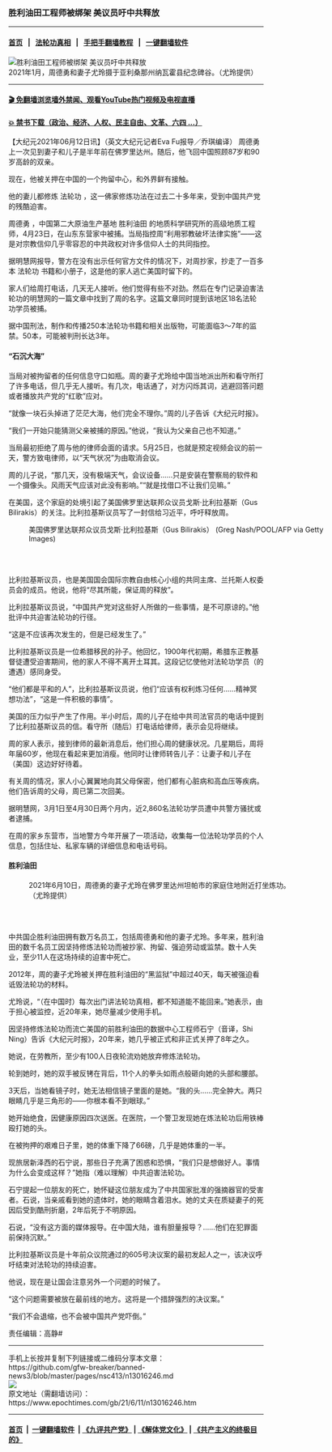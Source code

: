### 胜利油田工程师被绑架 美议员吁中共释放
------------------------

#### [首页](https://github.com/gfw-breaker/banned-news3/blob/master/README.md) &nbsp;&nbsp;|&nbsp;&nbsp; [法轮功真相](https://github.com/begood0513/basic/blob/master/README.md)  &nbsp;&nbsp;|&nbsp;&nbsp; [手把手翻墙教程](https://github.com/gfw-breaker/guides/wiki)  &nbsp;&nbsp;|&nbsp;&nbsp; [一键翻墙软件](https://github.com/gfw-breaker/nogfw/blob/master/README.md)  



<div><img alt="胜利油田工程师被绑架 美议员吁中共释放" class="attachment-djy_600_400 size-djy_600_400 wp-post-image" src="https://i.epochtimes.com/assets/uploads/2021/06/id13016277-A1-600x400.jpeg"/>
<div class="caption">
 2021年1月，周德勇和妻子尤玲摄于亚利桑那州纳瓦霍县纪念碑谷。（尤玲提供）
</div></div><hr/>

#### [ 🎬  免翻墙浏览墙外禁闻、观看YouTube热门视频及电视直播](https://github.com/gfw-breaker/HelloWorld)

#### [ 💥  禁书下载（政治、经济、人权、民主自由、文革、六四 ...）](https://github.com/gfw-breaker/books/blob/master/README.md)

<div><p>
 【大纪元2021年06月12日讯】（英文大纪元记者Eva Fu报导／乔琪编译）
 <ok href="https://www.epochtimes.com/gb/tag/%E5%91%A8%E5%BE%B7%E5%8B%87.html">
  周德勇
 </ok>
 上一次见到妻子和儿子是半年前在佛罗里达州。随后，他飞回中国照顾87岁和90岁高龄的双亲。
</p>
<p>
 现在，他被关押在中国的一个拘留中心，和外界鲜有接触。
</p>
<p>
 他的妻儿都修炼
 <ok href="https://www.epochtimes.com/gb/tag/%E6%B3%95%E8%BD%AE%E5%8A%9F.html">
  法轮功
 </ok>
 ，这一佛家修炼功法在过去二十多年来，受到中国共产党的残酷迫害。
</p>
<p>
 <ok href="https://www.epochtimes.com/gb/tag/%E5%91%A8%E5%BE%B7%E5%8B%87.html">
  周德勇
 </ok>
 ，中国第二大原油生产基地
 <ok href="https://www.epochtimes.com/gb/tag/%E8%83%9C%E5%88%A9%E6%B2%B9%E7%94%B0.html">
  胜利油田
 </ok>
 的地质科学研究所的高级地质工程师，4月23日，在山东东营家中被捕。当局指控周“利用邪教破坏法律实施”——这是对宗教信仰几乎零容忍的中共政权对许多信仰人士的共同指控。
</p>
<p>
 据明慧网报导，警方在没有出示任何官方文件的情况下，对周抄家，抄走了一百多本
 <ok href="https://www.epochtimes.com/gb/tag/%E6%B3%95%E8%BD%AE%E5%8A%9F.html">
  法轮功
 </ok>
 书籍和小册子，这是他的家人逃亡美国时留下的。
</p>
<p>
 家人们给周打电话，几天无人接听。他们觉得有些不对劲。然后在专门记录迫害法轮功的明慧网的一篇文章中找到了周的名字。这篇文章同时提到该地区18名法轮功学员被捕。
</p>
<p>
 据中国刑法，制作和传播250本法轮功书籍和相关出版物，可能面临3～7年的监禁。50本，可能被判刑长达3年。
</p>
<h4>
 “石沉大海”
</h4>
<p>
 当局对被拘留者的任何信息守口如瓶。周的妻子尤玲给中国当地派出所和看守所打了许多电话，但几乎无人接听。有几次，电话通了，对方闪烁其词，逃避回答问题或者播放共产党的“红歌”应对。
</p>
<p>
 “就像一块石头掉进了茫茫大海，他们完全不理你。”周的儿子告诉《大纪元时报》。
</p>
<p>
 “我们一开始只能猜测父亲被捕的原因。”他说，“我认为父亲自己也不知道。”
</p>
<p>
 当局最初拒绝了周与他的律师会面的请求。5月25日，也就是预定视频会议的前一天，警方致电律师，以“天气状况”为由取消会议。
</p>
<p>
 周的儿子说，“那几天，没有极端天气，会议设备……只是安装在警察局的软件和一个摄像头。风雨天气应该对此没有影响。”“就是找借口不让我们见嘛。”
</p>
<p>
 在美国，这个家庭的处境引起了美国佛罗里达联邦众议员戈斯‧比利拉基斯（Gus Bilirakis）的关注。比利拉基斯议员写了一封信给习近平，呼吁释放周。
</p>
<figure aria-describedby="caption-attachment-13016278" class="wp-caption aligncenter" id="attachment_13016278" style="width: 600px">
 <ok href="https://i.epochtimes.com/assets/uploads/2021/06/id13016278-A2.jpeg" target="_blank">
  <img alt="" class="size-medium_vertical wp-image-13016278" src="https://i.epochtimes.com/assets/uploads/2021/06/id13016278-A2-600x400.jpeg"/>
 </ok>
 <br/><figcaption class="wp-caption-text" id="caption-attachment-13016278">
  美国佛罗里达联邦众议员戈斯‧比利拉基斯（Gus Bilirakis） (Greg Nash/POOL/AFP via Getty Images)
 </figcaption><br/>
</figure><br/>
<p>
 比利拉基斯议员，也是美国国会国际宗教自由核心小组的共同主席、兰托斯人权委员会的成员。他说，他将“尽其所能，保证周的释放”。
</p>
<p>
 比利拉基斯议员说，“中国共产党对这些好人所做的一些事情，是不可原谅的。”他批评中共迫害法轮功的行径。
</p>
<p>
 “这是不应该再次发生的，但是已经发生了。”
</p>
<p>
 比利拉基斯议员是一位希腊移民的孙子。他回忆，1900年代初期，希腊东正教基督徒遭受迫害期间，他的家人不得不离开土耳其。这段记忆使他对法轮功学员（的遭遇）感同身受。
</p>
<p>
 “他们都是平和的人”，比利拉基斯议员说，他们“应该有权利炼习任何……精神冥想功法”，“这是一件积极的事情”。
</p>
<p>
 美国的压力似乎产生了作用。半小时后，周的儿子在给中共司法官员的电话中提到了比利拉基斯议员的信。看守所（随后）打电话给律师，表示会见将继续。
</p>
<p>
 周的家人表示，接到律师的最新消息后，他们担心周的健康状况。几星期后，周将年届60岁，他现在看起来更加消瘦。他同时让律师转告儿子：让妻子和儿子在（美国）这边好好待着。
</p>
<p>
 有关周的情况，家人小心翼翼地向其父母保密，他们都有心脏病和高血压等疾病。他们告诉周的父母，周已第二次回美。
</p>
<p>
 据明慧网，3月1日至4月30日两个月内，近2,860名法轮功学员遭中共警方骚扰或者逮捕。
</p>
<p>
 在周的家乡东营市，当地警方今年开展了一项活动，收集每一位法轮功学员的个人信息，包括住址、私家车辆的详细信息和电话号码。
</p>
<h4>
 <ok href="https://www.epochtimes.com/gb/tag/%E8%83%9C%E5%88%A9%E6%B2%B9%E7%94%B0.html">
  胜利油田
 </ok>
</h4>
<figure aria-describedby="caption-attachment-13016282" class="wp-caption aligncenter" id="attachment_13016282" style="width: 533px">
 <ok href="https://i.epochtimes.com/assets/uploads/2021/06/id13016282-A3.jpeg" target="_blank">
  <img alt="" class="size-medium_vertical wp-image-13016282" src="https://i.epochtimes.com/assets/uploads/2021/06/id13016282-A3-533x400.jpeg"/>
 </ok>
 <br/><figcaption class="wp-caption-text" id="caption-attachment-13016282">
  2021年6月10日，周德勇的妻子尤玲在佛罗里达州坦帕市的家庭住地附近打坐炼功。（尤玲提供）
 </figcaption><br/>
</figure><br/>
<p>
 中共国企胜利油田拥有数万名员工，包括周德勇和他的妻子尤玲。多年来，胜利油田的数千名员工因坚持修炼法轮功而被抄家、拘留、强迫劳动或监禁。数十人失业，至少11人在这场持续的迫害中死亡。
</p>
<p>
 2012年，周的妻子尤玲被关押在胜利油田的“黑监狱”中超过40天，每天被强迫看诋毁法轮功的材料。
</p>
<p>
 尤玲说，“（在中国时）每次出门讲法轮功真相，都不知道能不能回来。”她表示，由于担心被监控，近20年来，她尽量减少使用手机。
</p>
<p>
 因坚持修炼法轮功而流亡美国的前胜利油田的数据中心工程师石宁（音译，Shi Ning）告诉《大纪元时报》，20年来，她几乎被正式和非正式关押了8年之久。
</p>
<p>
 她说，在劳教所，至少有100人日夜轮流劝她放弃修炼法轮功。
</p>
<p>
 轮到她时，她的双手被反铐在背后，11个人的拳头如雨点般砸向她的头部和腰部。
</p>
<p>
 3天后，当她看镜子时，她无法相信镜子里面的是她。“我的头……完全肿大。两只眼睛几乎是三角形的——你根本看不到眼球。”
</p>
<p>
 她开始绝食，因健康原因四次送医。在医院，一个警卫发现她在炼法轮功后用铁棒殴打她的头。
</p>
<p>
 在被拘押的艰难日子里，她的体重下降了66磅，几乎是她体重的一半。
</p>
<p>
 现旅居新泽西的石宁说，那些日子充满了困惑和恐惧，“我们只是想做好人。事情为什么会变成这样？”她指（难以理解）中共迫害法轮功。
</p>
<p>
 石宁提起一位朋友的死亡，她怀疑这位朋友成为了中共国家批准的强摘器官的受害者。石说，当亲戚看到她的遗体时，她的眼睛含着泪水。她的丈夫在质疑妻子的死因后受到酷刑折磨，2年后死于不明原因。
</p>
<p>
 石说，“没有这方面的媒体报导。在中国大陆，谁有胆量报导？……他们在犯罪面前保持沉默。”
</p>
<p>
 比利拉基斯议员是十年前众议院通过的605号决议案的最初发起人之一，该决议呼吁结束对法轮功的持续迫害。
</p>
<p>
 他说，现在是让国会注意另外一个问题的时候了。
</p>
<p>
 “这个问题需要被放在最前线的地方。这将是一个措辞强烈的决议案。”
</p>
<p>
 “我们不会退缩，也不会被中国共产党吓倒。”
</p>
<p>
 责任编辑：高静#
</p>
</div>
<hr/>
手机上长按并复制下列链接或二维码分享本文章：<br/>
https://github.com/gfw-breaker/banned-news3/blob/master/pages/nsc413/n13016246.md <br/>
<a href='https://github.com/gfw-breaker/banned-news3/blob/master/pages/nsc413/n13016246.md'><img src='https://github.com/gfw-breaker/banned-news3/blob/master/pages/nsc413/n13016246.md.png'/></a> <br/>
原文地址（需翻墙访问）：https://www.epochtimes.com/gb/21/6/11/n13016246.htm


------------------------
#### [首页](https://github.com/gfw-breaker/banned-news3/blob/master/README.md) &nbsp;|&nbsp; [一键翻墙软件](https://github.com/gfw-breaker/nogfw/blob/master/README.md) &nbsp;| [《九评共产党》](https://github.com/gfw-breaker/9ping.md/blob/master/README.md#九评之一评共产党是什么) | [《解体党文化》](https://github.com/gfw-breaker/jtdwh.md/blob/master/README.md) | [《共产主义的终极目的》](https://github.com/gfw-breaker/gczydzjmd.md/blob/master/README.md)


<img src='http://gfw-breaker.win/banned-news3/pages/nsc413/n13016246.md' width='0px' height='0px'/>